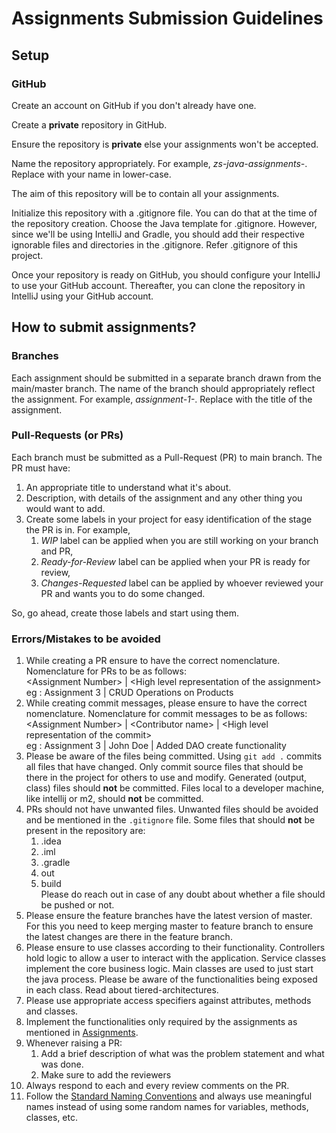 # Assignments Submission Guidelines

## Setup

### GitHub

Create an account on GitHub if you don't already have one.

Create a **private** repository in GitHub.

Ensure the repository is **private** else your assignments won't be accepted.

Name the repository appropriately. For example, _zs-java-assignments-<your-name>_. 
Replace _<your-name>_ with your name in lower-case.

The aim of this repository will be to contain all your assignments.

Initialize this repository with a .gitignore file. You can do that at the time of the repository creation. 
Choose the Java template for .gitignore. However, since we'll be using IntelliJ and Gradle, you should add their 
respective ignorable files and directories in the .gitignore. Refer .gitignore of this project.

Once your repository is ready on GitHub, you should configure your IntelliJ to use your GitHub account. 
Thereafter, you can clone the repository in IntelliJ using your GitHub account.

## How to submit assignments?

### Branches

Each assignment should be submitted in a separate branch drawn from the main/master branch.
The name of the branch should appropriately reflect the assignment.
For example, _assignment-1-<title-or-feature>_. Replace _<title-or-feature>_ with the title of the assignment.

### Pull-Requests (or PRs)

Each branch must be submitted as a Pull-Request (PR) to main branch. The PR must have:
1. An appropriate title to understand what it's about.
2. Description, with details of the assignment and any other thing you would want to add.
3. Create some labels in your project for easy identification of the stage the PR is in. 
   For example,
   1. _WIP_ label can be applied when you are still working on your branch and PR,
   2. _Ready-for-Review_ label can be applied when your PR is ready for review,
   3. _Changes-Requested_ label can be applied by whoever reviewed your PR and wants you to do some changed.

So, go ahead, create those labels and start using them.

### Errors/Mistakes to be avoided

1. While creating a PR ensure to have the correct nomenclature. Nomenclature for PRs to be as follows: <br>
   &lt;Assignment Number&gt; | &lt;High level representation of the assignment&gt; <br>
   eg : Assignment 3 | CRUD Operations on Products
2. While creating commit messages, please ensure to have the correct nomenclature.
   Nomenclature for commit messages to be as follows: <br>
   &lt;Assignment Number&gt; | &lt;Contributor name&gt; | &lt;High level representation of the commit&gt; <br>
   eg : Assignment 3 | John Doe | Added DAO create functionality
3. Please be aware of the files being committed. Using `git add .` commits all files that have changed. 
   Only commit source files that should be there in the project for others to use and modify. 
   Generated (output, class) files should **not** be committed. Files local to a developer machine, like intellij or m2, 
   should **not** be committed.
4. PRs should not have unwanted files. Unwanted files should be avoided and be mentioned in the `.gitignore` file.
   Some files that should **not** be present in the repository are:
   1. .idea
   2. .iml
   3. .gradle
   4. out
   5. build
   <br>Please do reach out in case of any doubt about whether a file should be pushed or not.
5. Please ensure the feature branches have the latest version of master. For this you need to keep merging master to 
   feature branch to ensure the latest changes are there in the feature branch.
6. Please ensure to use classes according to their functionality. Controllers hold logic to allow a user to interact 
   with the application. Service classes implement the core business logic. Main classes are used to just start the java 
   process. Please be aware of the functionalities being exposed in each class. Read about tiered-architectures.
7. Please use appropriate access specifiers against attributes, methods and classes.
8. Implement the functionalities only required by the assignments as mentioned in 
   [Assignments](https://github.com/ujjawalmisra/learning-java/blob/main/documents/Assignments.md).
9. Whenever raising a PR: <br>
   1. Add a brief description of what was the problem statement and what was done.
   2. Make sure to add the reviewers
10. Always respond to each and every review comments on the PR.
11. Follow the [Standard Naming Conventions](https://www.oracle.com/java/technologies/javase/codeconventions-namingconventions.html) 
    and always use meaningful names instead of using some random names for variables, methods, classes, etc.

